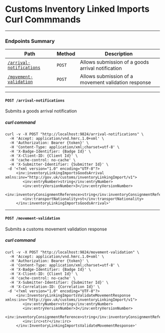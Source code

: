 # Customs Inventory Linked Imports Curl Commmands
---
### Endpoints Summary

| Path                                                                                                                            |  Method  | Description                                |
|---------------------------------------------------------------------------------------------------------------------------------|----------|--------------------------------------------|
| [`/arrival-notifications`](#user-content-post-arrival-notifications)                                                              |   `POST` |    Allows submission of a goods arrival notification | 
| [`/movement-validation`](#user-content-post-movement-validation)                                                            |   `POST` |    Allows submission of a movement validation response |

--- 
 
#### `POST /arrival-notifications` 
Submits a goods arrival notification
 
##### curl command
```
curl -v -X POST "http://localhost:9824/arrival-notifications" \
  -H 'Accept: application/vnd.hmrc.1.0+xml' \
  -H 'Authorization: Bearer {token}' \
  -H 'Content-Type: application/xml;charset=utf-8' \
  -H 'X-Badge-Identifier: {Badge Id}' \
  -H 'X-Client-ID: {Client Id}' \
  -H 'cache-control: no-cache' \
  -H 'X-Submitter-Identifier: {Submitter Id}' \
 -d '<?xml version="1.0" encoding="UTF-8"?>
     <inv:inventoryLinkingImportsGoodsArrival xmlns:inv="http://gov.uk/customs/inventoryLinkingImport/v1">
        <inv:entryNumber>string</inv:entryNumber>
        <inv:entryVersionNumber>3</inv:entryVersionNumber>
        <inv:inventoryConsignmentReference>string</inv:inventoryConsignmentReference>
        <inv:transportNationality>st</inv:transportNationality>
     </inv:inventoryLinkingImportsGoodsArrival>'
```
 
---

#### `POST /movement-validation`
Submits a customs movement validation response
 
##### curl command
```
curl -v -X POST "http://localhost:9824/movement-validation" \
  -H 'Accept: application/vnd.hmrc.1.0+xml' \
  -H 'Authorization: Bearer {token}' \
  -H 'Content-Type: application/xml;charset=utf-8' \
  -H 'X-Badge-Identifier: {Badge Id}' \
  -H 'X-Client-ID: {Client Id}' \
  -H 'cache-control: no-cache' \
  -H 'X-Submitter-Identifier: {Submitter Id}' \
  -H 'X-Correlation-ID: {Correlation Id}' \
 -d '<?xml version="1.0" encoding="UTF-8"?>
     <inv:InventoryLinkingImportsValidateMovementResponse xmlns:inv="http://gov.uk/customs/inventoryLinkingImport/v1">
        <inv:entryNumber>string</inv:entryNumber>
        <inv:entryVersionNumber>3</inv:entryVersionNumber>
        <inv:inventoryConsignmentReference>string</inv:inventoryConsignmentReference>
        <inv:irc>str</inv:irc>
     </inv:InventoryLinkingImportsValidateMovementResponse>'
```

